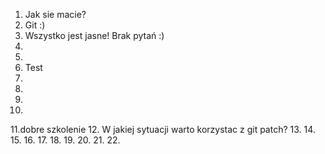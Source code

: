 1. Jak sie macie?
2. Git :)
3. Wszystko jest jasne! Brak pytań :)
4.
5.
6. Test 
7.
8.
9.
10.
11.dobre szkolenie
12. W jakiej sytuacji warto korzystac z git patch?
13.
14.
15.
16.
17.
18.
19.
20.
21.
22.
